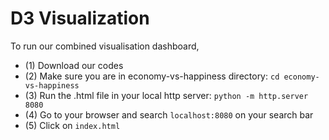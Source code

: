 # D3 Visualization

To run our combined visualisation dashboard,

- (1) Download our codes
- (2) Make sure you are in economy-vs-happiness directory: `cd economy-vs-happiness`
- (3) Run the .html file in your local http server: `python -m http.server 8080`
- (4) Go to your browser and search `localhost:8080` on your search bar
- (5) Click on `index.html`
